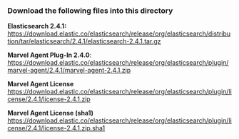 ### Download the following files into this directory

**Elasticsearch 2.4.1:** https://download.elastic.co/elasticsearch/release/org/elasticsearch/distribution/tar/elasticsearch/2.4.1/elasticsearch-2.4.1.tar.gz

**Marvel Agent Plug-In 2.4.0**: https://download.elastic.co/elasticsearch/release/org/elasticsearch/plugin/marvel-agent/2.4.1/marvel-agent-2.4.1.zip

**Marvel Agent License** https://download.elastic.co/elasticsearch/release/org/elasticsearch/plugin/license/2.4.1/license-2.4.1.zip

**Marvel Agent License (sha1)** https://download.elastic.co/elasticsearch/release/org/elasticsearch/plugin/license/2.4.1/license-2.4.1.zip.sha1